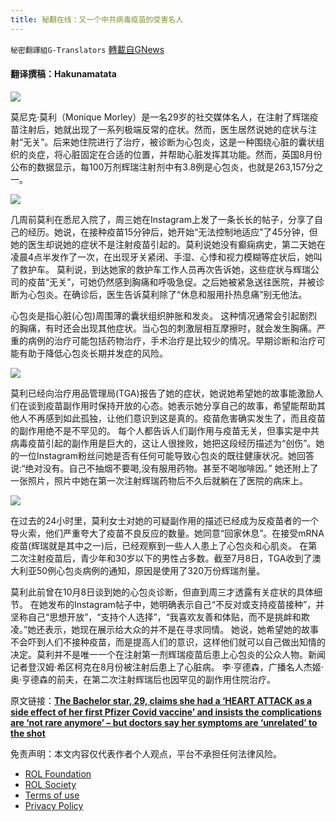 ```yaml
---
title: 秘翻在线：又一个中共病毒疫苗的受害名人
---
```

`秘密翻譯組G-Translators` [轉載自GNews](https://gnews.org/zh-hans/1623554/)

#### 翻译撰稿：Hakunamatata

![](https://assets.gnews.org/wp-content/uploads/2021/10/图片-11.png)

莫尼克·莫利（Monique Morley）是一名29岁的社交媒体名人，在注射了辉瑞疫苗注射后，她就出现了一系列极端反常的症状。然而，医生居然说她的症状与注射“无关”。后来她住院进行了治疗，被诊断为心包炎，这是一种围绕心脏的囊状组织的炎症，将心脏固定在合适的位置，并帮助心脏发挥其功能。然而，英国8月份公布的数据显示，每100万剂辉瑞注射剂中有3.8例是心包炎，也就是263,157分之一。

![](https://assets.gnews.org/wp-content/uploads/2021/10/图片-13.png)

几周前莫利在悉尼入院了，周三她在Instagram上发了一条长长的帖子，分享了自己的经历。她说，在接种疫苗15分钟后，她开始“无法控制地适应”了45分钟，但她的医生却说她的症状不是注射疫苗引起的。莫利说她没有癫痫病史，第二天她在凌晨4点半发作了一次，在出现牙关紧闭、手湿、心悸和视力模糊等症状后，她叫了救护车。 莫利说，到达她家的救护车工作人员再次告诉她，这些症状与辉瑞公司的疫苗“无关”，可她仍然感到胸痛和呼吸急促。之后她被紧急送往医院，并被诊断为心包炎。在确诊后，医生告诉莫利除了“休息和服用扑热息痛”别无他法。

心包炎是指心脏(心包)周围薄的囊状组织肿胀和发炎。 这种情况通常会引起剧烈的胸痛，有时还会出现其他症状。当心包的刺激层相互摩擦时，就会发生胸痛。严重的病例的治疗可能包括药物治疗，手术治疗是比较少的情况。早期诊断和治疗可能有助于降低心包炎长期并发症的风险。

![](https://assets.gnews.org/wp-content/uploads/2021/10/图片-12.png)

莫利已经向治疗用品管理局(TGA)报告了她的症状，她说她希望她的故事能激励人们在谈到疫苗副作用时保持开放的心态。她表示她分享自己的故事，希望能帮助其他人不再感到如此孤独，让他们意识到这是真的。疫苗危害确实发生了，而且疫苗的副作用绝不是不罕见的。 每个人都告诉人们副作用与疫苗无关，但事实是中共病毒疫苗引起的副作用是巨大的，这让人很挫败，她把这段经历描述为“创伤”。她的一位Instagram粉丝问她是否有任何可能导致心包炎的既往健康状况。她回答说:“绝对没有。自己不抽烟不要喝,没有服用药物。甚至不喝咖啡因。” 她还附上了一张照片，照片中她在第一次注射辉瑞药物后不久后就躺在了医院的病床上。

![](https://assets.gnews.org/wp-content/uploads/2021/10/图片-14.png)

在过去的24小时里，莫利女士对她的可疑副作用的描述已经成为反疫苗者的一个导火索，他们严重夸大了疫苗不良反应的数量。她同意“回家休息”。在接受mRNA疫苗(辉瑞就是其中之一)后，已经观察到一些人人患上了心包炎和心肌炎。 在第二次注射疫苗后，青少年和30岁以下的男性占多数。截至7月8日，TGA收到了澳大利亚50例心包炎病例的通知，原因是使用了320万份辉瑞剂量。

莫利此前曾在10月8日谈到她的心包炎诊断，但直到周三才透露有关症状的具体细节。 在她发布的Instagram帖子中，她明确表示自己“不反对或支持疫苗接种”，并坚称自己“思想开放”，“支持个人选择”，“我喜欢友善和体贴，而不是挑衅和欺凌。”她还表示，她现在展示给大众的并不是在寻求同情。 她说，她希望她的故事不会吓到人们不接种疫苗，而是提高人们的意识，这样他们就可以自己做出知情的决定。莫利并不是唯一一个在注射第一剂辉瑞疫苗后患上心包炎的公众人物。新闻记者登汉姆·希区柯克在8月份被注射后患上了心脏病。 李·亨德森，广播名人杰姬·奥·亨德森的前夫，在第二次注射辉瑞后也因罕见的副作用住院治疗。

原文链接：[**The Bachelor star, 29, claims she had a ‘HEART ATTACK as a side effect of her first Pfizer Covid vaccine’ and insists the complications are ‘not rare anymore’ – but doctors say her symptoms are ‘unrelated’ to the shot**](https://www.dailymail.co.uk/tvshowbiz/article-10138351/The-Bachelors-Monique-Morley-claims-HEART-ATTACK-Pfizer-Covid-vaccine.html)

 

免责声明：本文内容仅代表作者个人观点，平台不承担任何法律风险。

- [ROL Foundation](https://rolfoundation.org/)
- [ROL Society](https://rolsociety.org/)
- [Terms of use](https://gnews.org/terms-of-use-3/)
- [Privacy Policy](https://gnews.org/privacy-policy/)
